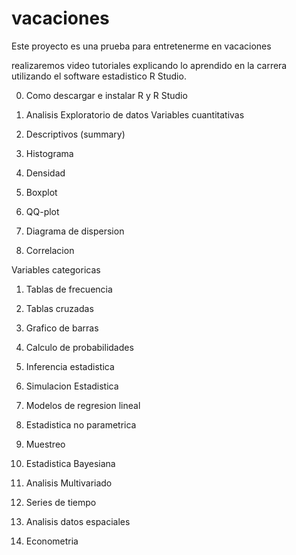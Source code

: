 # vacaciones
Este proyecto es una prueba para entretenerme en vacaciones

realizaremos video tutoriales explicando lo aprendido en la carrera utilizando el software estadistico R Studio.

0. Como descargar e instalar R y R Studio

1. Analisis Exploratorio de datos
  Variables cuantitativas
  1. Descriptivos (summary)
  2. Histograma
  3. Densidad
  4. Boxplot
  5. QQ-plot
  6. Diagrama de dispersion
  7. Correlacion
  
  Variables categoricas
  1. Tablas de frecuencia
  2. Tablas cruzadas
  3. Grafico de barras
  
2. Calculo de probabilidades
3. Inferencia estadistica
4. Simulacion Estadistica
5. Modelos de regresion lineal
6. Estadistica no parametrica
7. Muestreo
8. Estadistica Bayesiana
9. Analisis Multivariado
10. Series de tiempo
11. Analisis datos espaciales
12. Econometria


